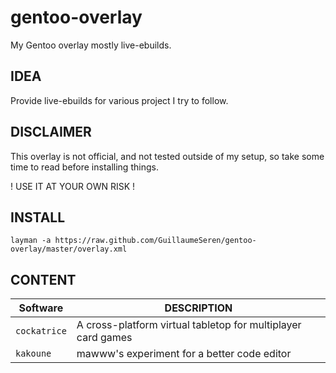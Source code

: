 gentoo-overlay
==============

My Gentoo overlay mostly live-ebuilds.

## IDEA
Provide live-ebuilds for various project I try to follow.

## DISCLAIMER
This overlay is not official, and not tested outside of my setup,
so take some time to read before installing things.

! USE IT AT YOUR OWN RISK !

## INSTALL
```
layman -a https://raw.github.com/GuillaumeSeren/gentoo-overlay/master/overlay.xml
```

## CONTENT

Software     | DESCRIPTION
-------------|------------
`cockatrice` | A cross-platform virtual tabletop for multiplayer card games
`kakoune`    | mawww's experiment for a better code editor
